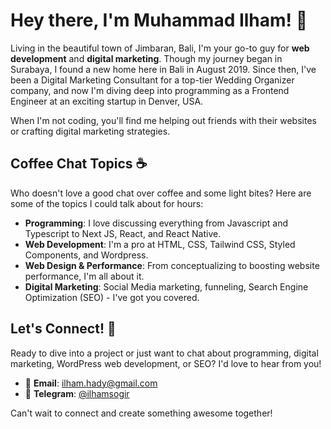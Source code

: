 # Hey there, I'm Muhammad Ilham! 👋

Living in the beautiful town of Jimbaran, Bali, I'm your go-to guy for **web development** and **digital marketing**. Though my journey began in Surabaya, I found a new home here in Bali in August 2019. Since then, I've been a Digital Marketing Consultant for a top-tier Wedding Organizer company, and now I'm diving deep into programming as a Frontend Engineer at an exciting startup in Denver, USA. 

When I'm not coding, you'll find me helping out friends with their websites or crafting digital marketing strategies.

## Coffee Chat Topics ☕️

Who doesn't love a good chat over coffee and some light bites? Here are some of the topics I could talk about for hours:

- **Programming**: I love discussing everything from Javascript and Typescript to Next JS, React, and React Native.
- **Web Development**: I'm a pro at HTML, CSS, Tailwind CSS, Styled Components, and Wordpress.
- **Web Design & Performance**: From conceptualizing to boosting website performance, I'm all about it.
- **Digital Marketing**: Social Media marketing, funneling, Search Engine Optimization (SEO) - I've got you covered.

## Let's Connect! 🤝

Ready to dive into a project or just want to chat about programming, digital marketing, WordPress web development, or SEO? I'd love to hear from you! 

- 📧 **Email**: [ilham.hady@gmail.com](mailto:ilham.hady@gmail.com)
- 📱 **Telegram**: [@ilhamsogir](https://t.me/ilhamsogir)

Can't wait to connect and create something awesome together!
